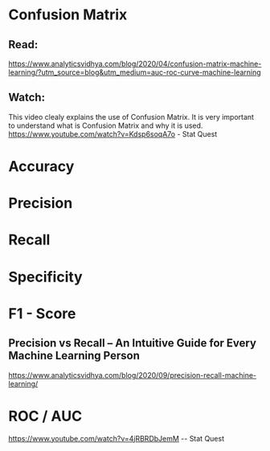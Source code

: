 # Confusion Matrix

## Read:

https://www.analyticsvidhya.com/blog/2020/04/confusion-matrix-machine-learning/?utm_source=blog&utm_medium=auc-roc-curve-machine-learning

## Watch:

This video clealy explains the use of Confusion Matrix. It is very important to understand what is Confusion Matrix and why it is used.
https://www.youtube.com/watch?v=Kdsp6soqA7o - Stat Quest

# Accuracy

# Precision

# Recall

# Specificity

# F1 - Score

## Precision vs Recall – An Intuitive Guide for Every Machine Learning Person

https://www.analyticsvidhya.com/blog/2020/09/precision-recall-machine-learning/

# ROC / AUC

https://www.youtube.com/watch?v=4jRBRDbJemM -- Stat Quest
